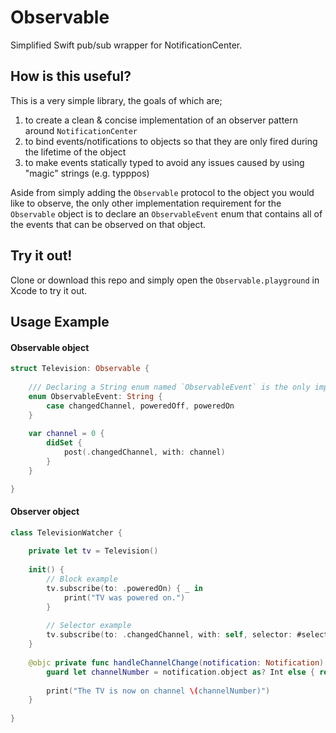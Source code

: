 # Observable
Simplified Swift pub/sub wrapper for NotificationCenter.

## How is this useful?
This is a very simple library, the goals of which are;

1. to create a clean & concise implementation of an observer pattern around `NotificationCenter`
1. to bind events/notifications to objects so that they are only fired during the lifetime of the object
1. to make events statically typed to avoid any issues caused by using "magic" strings (e.g. typppos)

Aside from simply adding the `Observable` protocol to the object you would like to observe, the only other implementation requirement for the `Observable` object is to declare an `ObservableEvent` enum that contains all of the events that can be observed on that object.

## Try it out!
Clone or download this repo and simply open the `Observable.playground` in Xcode to try it out.

## Usage Example

#### Observable object

```swift
struct Television: Observable {
    
    /// Declaring a String enum named `ObservableEvent` is the only implementation requirement for the Observable object.
    enum ObservableEvent: String {
        case changedChannel, poweredOff, poweredOn
    }
    
    var channel = 0 {
        didSet {
            post(.changedChannel, with: channel)
        }
    }

}
```

#### Observer object

```swift
class TelevisionWatcher {
    
    private let tv = Television()
    
    init() {
        // Block example
        tv.subscribe(to: .poweredOn) { _ in
            print("TV was powered on.")
        }
        
        // Selector example
        tv.subscribe(to: .changedChannel, with: self, selector: #selector(handleChannelChange))
    }
    
    @objc private func handleChannelChange(notification: Notification) {
        guard let channelNumber = notification.object as? Int else { return }
        
        print("The TV is now on channel \(channelNumber)")
    }
    
}
```

